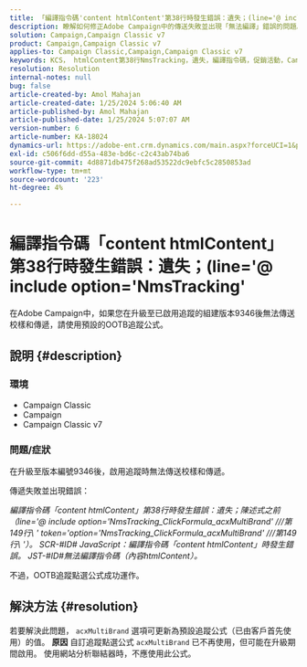 ```yaml
---
title: 「編譯指令碼'content htmlContent'第38行時發生錯誤：遺失；(line='@ include option='NmsTracking'」
description: 瞭解如何修正Adobe Campaign中的傳送失敗並出現「無法編譯」錯誤的問題。 使用預設追蹤公式。
solution: Campaign,Campaign Classic v7
product: Campaign,Campaign Classic v7
applies-to: Campaign Classic,Campaign,Campaign Classic v7
keywords: KCS， htmlContent第38行NmsTracking，遺失，編譯指令碼，促銷活動，Campaign Classic
resolution: Resolution
internal-notes: null
bug: false
article-created-by: Amol Mahajan
article-created-date: 1/25/2024 5:06:40 AM
article-published-by: Amol Mahajan
article-published-date: 1/25/2024 5:07:07 AM
version-number: 6
article-number: KA-18024
dynamics-url: https://adobe-ent.crm.dynamics.com/main.aspx?forceUCI=1&pagetype=entityrecord&etn=knowledgearticle&id=5ae0f184-3fbb-ee11-a569-6045bd006704
exl-id: c506f6dd-d55a-483e-bd6c-c2c43ab74ba6
source-git-commit: 4d8871db475f268ad53522dc9ebfc5c2850853ad
workflow-type: tm+mt
source-wordcount: '223'
ht-degree: 4%

---
```


# 編譯指令碼「content htmlContent」第38行時發生錯誤：遺失；(line=&#39;@ include option=&#39;NmsTracking&#39;


在Adobe Campaign中，如果您在升級至已啟用追蹤的組建版本9346後無法傳送校樣和傳遞，請使用預設的OOTB追蹤公式。

## 說明 {#description}


### <b>環境</b>

- Campaign Classic
- Campaign
- Campaign Classic v7




### <b>問題/症狀</b>

在升級至版本編號9346後，啟用追蹤時無法傳送校樣和傳遞。

傳遞失敗並出現錯誤：

*編譯指令碼「content htmlContent」第38行時發生錯誤：遺失；陳述式之前（line=&#39;@ include option=&#39;NmsTracking_ClickFormula_acxMultiBrand&#39; ///第149行\ &#39; token=&#39;option=&#39;NmsTracking_ClickFormula_acxMultiBrand&#39; ///第149行\ &#39;）。 SCR-#ID# JavaScript：編譯指令碼「content htmlContent」時發生錯誤。 JST-#ID#無法編譯指令碼（內容htmlContent）。*

不過，OOTB追蹤點選公式成功運作。


## 解決方法 {#resolution}


若要解決此問題， `acxMultiBrand` 選項可更新為預設追蹤公式（已由客戶首先使用）的值。
<b>原因</b>
自訂追蹤點選公式 `acxMultiBrand` 已不再使用，但可能在升級期間啟用。 使用網站分析聯結器時，不應使用此公式。
